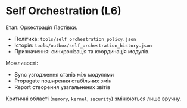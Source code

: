 ﻿# Self Orchestration (L6)

Етап: Оркестрація Ластівки.

- Політика: `tools/self_orchestration_policy.json`
- Історія: `tools/outbox/self_orchestration_history.json`
- Призначення: синхронізація та координація модулів.

Можливості:
- Sync  узгодження станів між модулями
- Propagate  поширення стабільних змін
- Report  створення узагальнених звітів

Критичні області (`memory`, `kernel`, `security`) змінюються лише вручну.
